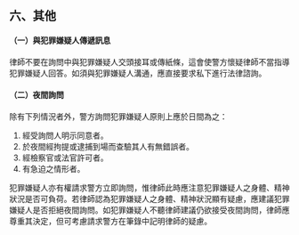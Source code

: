## 六、其他

#### （一）與犯罪嫌疑人傳遞訊息

律師不要在詢問中與犯罪嫌疑人交頭接耳或傳紙條，這會使警方懷疑律師不當指導犯罪嫌疑人回答。如須與犯罪嫌疑人溝通，應直接要求私下進行法律諮詢。

#### （二）夜間詢問

除有下列情況者外，警方詢問犯罪嫌疑人原則上應於日間為之：

1. 經受詢問人明示同意者。
2. 於夜間經拘提或逮捕到場而查驗其人有無錯誤者。
3. 經檢察官或法官許可者。
4. 有急迫之情形者。

犯罪嫌疑人亦有權請求警方立即詢問，惟律師此時應注意犯罪嫌疑人之身體、精神狀況是否可負荷。若律師認為犯罪嫌疑人之身體、精神狀況顯有疑慮，應建議犯罪嫌疑人是否拒絕夜間詢問。如犯罪嫌疑人不聽律師建議仍欲接受夜間詢問，律師應尊重其決定，但可考慮請求警方在筆錄中記明律師的疑慮。
